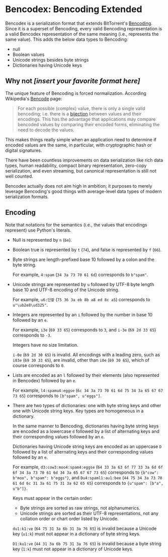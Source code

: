 Bencodex: Bencoding Extended
============================

Bencodex is a serialization format that extends BitTorrent's [Bencoding].
Since it is a superset of Bencoding, every valid Bencoding representation is
a valid Bencodex representation of the same meaning (i.e., represents the same
value).   This adds the below data types to Bencoding:

 -  null
 -  Boolean values
 -  Unicode strings besides byte strings
 -  Dictionaries having Unicode keys

[Bencoding]: http://www.bittorrent.org/beps/bep_0003.html#bencoding


Why not *[insert your favorite format here]*
--------------------------------------------

The unique feature of Bencoding is forced normalization.
According Wikipedia's [Bencode] page:

> For each possible (complex) value, there is only a single valid bencoding;
> i.e. there is a [bijection] between values and their encodings.
> This has the advantage that applications may compare bencoded values by
> comparing their encoded forms, eliminating the need to decode the values.

This makes things really simple when an application need to determine
if encoded values are the same, in particular, with cryptographic hash or
digital signatures.

There have been countless improvements on data serialization like
rich data types, human readability, compact binary representation,
zero-copy serialization, and even streaming, but canonical representation
is still not well counted.

Bencodex actually does not aim high in ambition; it purposes to merely
leverage Bencoding's good things with average-level data types of modern
serialization formats.

[Bencode]: https://en.wikipedia.org/wiki/Bencode#Features_&_drawbacks
[bijection]: https://en.wikipedia.org/wiki/Bijection


Encoding
--------

Note that notations for the semantics (i.e., the values that encodings
represent) use Python's literals.

 -  Null is represented by `n` (`6e`).

 -  Boolean true is represented by `t` (`74`),
    and false is represented by `f` (`66`).

 -  Byte strings are length-prefixed base 10 followed by a colon and
    the byte string.

    For example, `4:spam` (`34 3a 73 70 61 6d`) corresponds to `b"spam"`.

 -  Unicode strings are represented by `u` followed by UTF-8 byte length
    base 10 and UTF-8 encoding of the Unicode string.

    For example, `u6:단팥` (`75 36 3a eb 8b a8 ed 8c a5`) corresponds to
    `u"\ub2e8\ud325"`.

 -  Integers are represented by an `i` followed by the number in base 10
    followed by an `e`.

    For example, `i3e` (`69 33 65`) corresponds to `3`,
    and `i-3e` (`69 2d 33 65`) corresponds to `-3`.

    Integers have no size limitation.

    `i-0e` (`69 2d 30 65`) is invalid.  All encodings with a leading zero,
    such as `i03e` (`69 30 33 65`), are invalid, other than `i0e` (`69 30 65`),
    which of course corresponds to `0`.

 -  Lists are encoded as an `l` followed by their elements (also represented in
    Bencodex) followed by an `e`.

    For example, `l4:spamu4:eggse` (`6c 34 3a 73 70 61 6d 75 34 3a 65 67 67 73
    65`) corresponds to `[b"spam", u"eggs"]`.

 -  There are two types of dictionaries: one with byte string keys and other
    one with Unicode string keys.  Key types are homogeneous in a dictionary.

    In the same manner to Bencoding, dictionaries having byte string keys
    are encoded as a lowercase `d` followed by a list of alternating keys
    and their corresponding values followed by an `e`.

    Dictionaries having Unicode string keys are encoded as an uppercase `D`
    followed by a list of alternating keys and their corresponding values
    followed by an `e`.

    For example, `d3:cow3:moo4:spam4:eggse` (`64 33 3a 63 6f 77 33 3a 6d 6f 6f
    34 3a 73 70 61 6d 34 3a 65 67 67 73 65`) corresponds to
    `{b"cow": b"moo", b"spam": b"eggs"}`, and `Du4:spaml1:au1:bee` (`44 75 34
    3a 73 70 61 6d 6c 31 3a 61 75 31 3a 62 65 65`) corresponds to
    `{u"spam": [b"a", u"b"]}`.

    Keys must appear in the certain order:

     -  Byte strings are sorted as raw strings, not alphanumerics.
     -  Unicode strings are sorted as their UTF-8 representations,
        not any collation order or chart order listed by Unicode.

    `du1:k1:ve` (`64 75 31 3a 6b 31 3a 76 65`) is invalid because a Unicode
    key (`u1:k`) must not appear in a dictionary of byte string keys.

    `D1:ku1:ve` (`44 31 3a 6b 75 31 3a 76 65`) is invalid because a byte string
    key (`1:k`) must not appear in a dictionary of Unicode keys.
